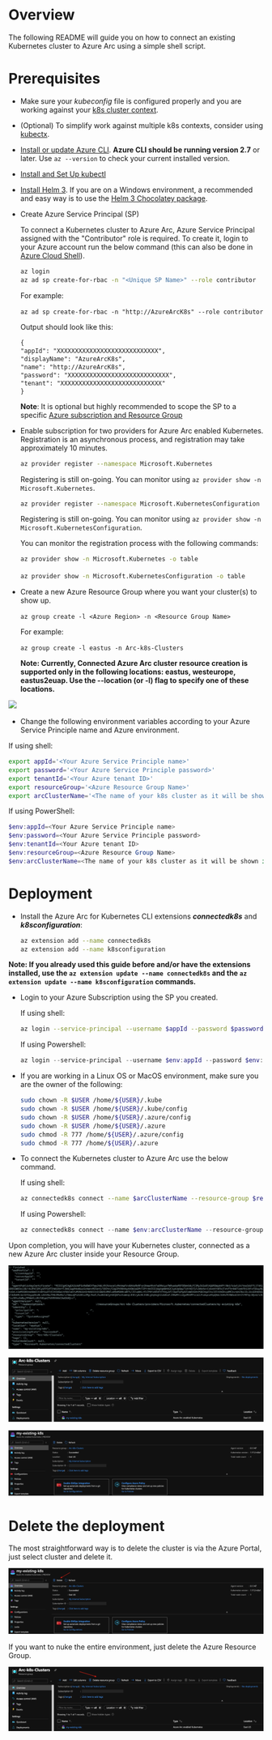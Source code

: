 # Overview

The following README will guide you on how to connect an existing Kubernetes cluster to Azure Arc using a simple shell script.

# Prerequisites

* Make sure your *kubeconfig* file is configured properly and you are working against your [k8s cluster context](https://kubernetes.io/docs/tasks/access-application-cluster/configure-access-multiple-clusters/). 

* (Optional) To simplify work against multiple k8s contexts, consider using [kubectx](https://github.com/ahmetb/kubectx).

* [Install or update Azure CLI](https://docs.microsoft.com/en-us/cli/azure/install-azure-cli?view=azure-cli-latest). **Azure CLI should be running version 2.7** or later. Use ```az --version``` to check your current installed version.

* [Install and Set Up kubectl](https://kubernetes.io/docs/tasks/tools/install-kubectl/)

* [Install Helm 3](https://helm.sh/docs/intro/install/). If you are on a Windows environment, a recommended and easy way is to use the [Helm 3 Chocolatey package](https://chocolatey.org/packages/kubernetes-helm). 

* Create Azure Service Principal (SP)   

    To connect a Kubernetes cluster to Azure Arc, Azure Service Principal assigned with the "Contributor" role is required. To create it, login to your Azure account run the below command (this can also be done in [Azure Cloud Shell](https://shell.azure.com/)).

    ```bash
    az login
    az ad sp create-for-rbac -n "<Unique SP Name>" --role contributor
    ```

    For example:

    ```az ad sp create-for-rbac -n "http://AzureArcK8s" --role contributor```

    Output should look like this:

    ```
    {
    "appId": "XXXXXXXXXXXXXXXXXXXXXXXXXXXX",
    "displayName": "AzureArcK8s",
    "name": "http://AzureArcK8s",
    "password": "XXXXXXXXXXXXXXXXXXXXXXXXXXXX",
    "tenant": "XXXXXXXXXXXXXXXXXXXXXXXXXXXX"
    }
    ```

    **Note**: It is optional but highly recommended to scope the SP to a specific [Azure subscription and Resource Group](https://docs.microsoft.com/en-us/cli/azure/ad/sp?view=azure-cli-latest)

* Enable subscription for two providers for Azure Arc enabled Kubernetes. Registration is an asynchronous process, and registration may take approximately 10 minutes.

  ```bash
  az provider register --namespace Microsoft.Kubernetes
  ```
  Registering is still on-going. You can monitor using ```az provider show -n Microsoft.Kubernetes```.

  ```bash
  az provider register --namespace Microsoft.KubernetesConfiguration
  ```
  Registering is still on-going. You can monitor using ```az provider show -n Microsoft.KubernetesConfiguration```.


  You can monitor the registration process with the following commands:
  
  ```bash
  az provider show -n Microsoft.Kubernetes -o table
 
  az provider show -n Microsoft.KubernetesConfiguration -o table
  ```

* Create a new Azure Resource Group where you want your cluster(s) to show up. 

  ```az group create -l <Azure Region> -n <Resource Group Name>```

  For example:

  ```az group create -l eastus -n Arc-k8s-Clusters```

  **Note: Currently, Connected Azure Arc cluster resource creation is supported only in the following locations: eastus, westeurope, eastus2euap. Use the --location (or -l) flag to specify one of these locations.**

![](../img/onboard_k8s/01.png)

* Change the following environment variables according to your Azure Service Principle name and Azure environment.

If using shell:

```bash
export appId='<Your Azure Service Principle name>'
export password='<Your Azure Service Principle password>'
export tenantId='<Your Azure tenant ID>'
export resourceGroup='<Azure Resource Group Name>'
export arcClusterName='<The name of your k8s cluster as it will be shown in Azure Arc>'
```

If using PowerShell:

```powershell
$env:appId=<Your Azure Service Principle name>
$env:password=<Your Azure Service Principle password>
$env:tenantId=<Your Azure tenant ID>
$env:resourceGroup=<Azure Resource Group Name>
$env:arcClusterName=<The name of your k8s cluster as it will be shown in Azure Arc>
```

# Deployment

* Install the Azure Arc for Kubernetes CLI extensions ***connectedk8s*** and ***k8sconfiguration***:

  ```bash
  az extension add --name connectedk8s
  az extension add --name k8sconfiguration
  ```

**Note: If you already used this guide before and/or have the extensions installed, use the ```az extension update --name connectedk8s``` and the ```az extension update --name k8sconfiguration``` commands.**

* Login to your Azure Subscription using the SP you created.  

  If using shell:

  ```bash
  az login --service-principal --username $appId --password $password --tenant $tenantId
  ```

  If using Powershell:

  ```powershell
  az login --service-principal --username $env:appId --password $env:password --tenant $env:tenantId
  ```

* If you are working in a Linux OS or MacOS environment, make sure you are the owner of the following:

  ```bash
  sudo chown -R $USER /home/${USER}/.kube
  sudo chown -R $USER /home/${USER}/.kube/config
  sudo chown -R $USER /home/${USER}/.azure/config
  sudo chown -R $USER /home/${USER}/.azure
  sudo chmod -R 777 /home/${USER}/.azure/config
  sudo chmod -R 777 /home/${USER}/.azure
  ```

* To connect the Kubernetes cluster to Azure Arc use the below command.

  If using shell:

  ```bash
  az connectedk8s connect --name $arcClusterName --resource-group $resourceGroup
  ```

  If using Powershell:

  ```powershell
  az connectedk8s connect --name $env:arcClusterName --resource-group $env:resourceGroup
  ```

Upon completion, you will have your Kubernetes cluster, connected as a new Azure Arc cluster inside your Resource Group. 

![](../img/onboard_k8s/02.png)

![](../img/onboard_k8s/03.png)

![](../img/onboard_k8s/04.png)

# Delete the deployment

The most straightforward way is to delete the cluster is via the Azure Portal, just select cluster and delete it. 

![](../img/onboard_k8s/05.png)

If you want to nuke the entire environment, just delete the Azure Resource Group.

![](../img/onboard_k8s/06.png)